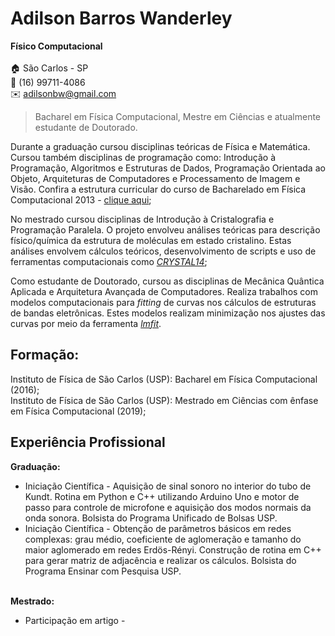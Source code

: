 # Adilson Barros Wanderley  
**Físico Computacional**<br><br>
:house: São Carlos - SP  
:iphone: (16) 99711-4086  
:envelope: adilsonbw@gmail.com  

> Bacharel em Física Computacional, Mestre em Ciências e atualmente estudante de Doutorado.<br>

Durante a graduação cursou disciplinas teóricas de Física e Matemática. Cursou também disciplinas de programação como: Introdução à Programação, Algoritmos e Estruturas de Dados, Programação Orientada ao Objeto, Arquiteturas de Computadores e Processamento de Imagem e Visão. Confira a estrutura curricular do curso de Bacharelado em Física Computacional 2013 - [clique aqui](bacharel_fiscomp.md);<br>

No mestrado cursou disciplinas de Introdução à Cristalografia e Programação Paralela. O projeto envolveu análises teóricas para descrição físico/química da estrutura de moléculas em estado cristalino. Estas análises envolvem cálculos teóricos, desenvolvimento de scripts e uso de ferramentas computacionais como [*CRYSTAL14*](https://www.crystal.unito.it/index.php);<br>

Como estudante de Doutorado, cursou as disciplinas de Mecânica Quântica Aplicada e Arquitetura Avançada de Computadores. Realiza trabalhos com modelos computacionais para *fitting* de curvas nos cálculos de estruturas de bandas eletrônicas. Estes modelos realizam minimização nos ajustes das curvas por meio da ferramenta [*lmfit*](https://lmfit.github.io/lmfit-py/).

## Formação:
Instituto de Física de São Carlos (USP): Bacharel em Física Computacional (2016);<br>
Instituto de Física de São Carlos (USP): Mestrado em Ciências com ênfase em Física Computacional (2019);<br>

## Experiência Profissional

**Graduação:**<br>
- Iniciação Científica - Aquisição de sinal sonoro no interior do tubo de Kundt. Rotina em Python e C++ utilizando Arduino Uno e motor de passo para controle de microfone e aquisição dos modos normais da onda sonora. Bolsista do Programa Unificado de Bolsas USP.<br>
- Iniciação Científica - Obtenção de parâmetros básicos em redes complexas: grau médio, coeficiente de aglomeração e tamanho do maior aglomerado em redes Erdös-Rényi. Construção de rotina em C++ para gerar matriz de adjacência e realizar os cálculos. Bolsista do Programa Ensinar com Pesquisa USP.<br><br>

**Mestrado:**<br>
- Participação em artigo -  <br>
